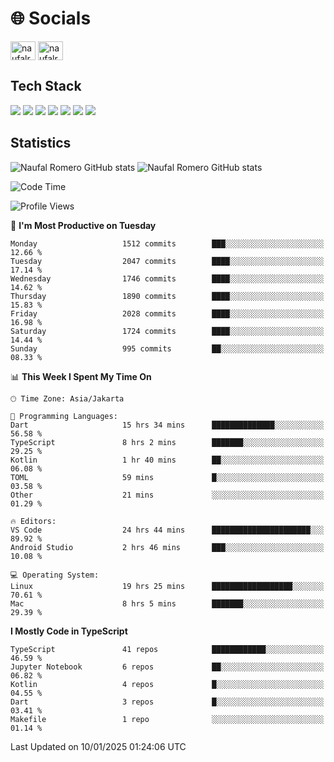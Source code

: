 <h1 align="">🌐 Socials</h1>
<p align="left">
<a href="https://linkedin.com/in/naufal-romero-putra-pratama-9ab816177/" target="blank"><img align="center" src="https://raw.githubusercontent.com/rahuldkjain/github-profile-readme-generator/master/src/images/icons/Social/linked-in-alt.svg" alt="naufalromero" height="30" width="40" /></a>
<a href="https://instagram.com/naufalromero" target="blank"><img align="center" src="https://raw.githubusercontent.com/rahuldkjain/github-profile-readme-generator/master/src/images/icons/Social/instagram.svg" alt="naufalromero" height="30" width="40" /></a>
</p>


<h2 align="">Tech Stack</h2>
<div align="">
  <img src="https://img.shields.io/badge/next.js-000000?style=for-the-badge&logo=nextdotjs&logoColor=white"/>
 <img src="https://img.shields.io/badge/typescript-%23007ACC.svg?style=for-the-badge&logo=typescript&logoColor=white"/>
 <img src="https://img.shields.io/badge/react-%2320232a.svg?style=for-the-badge&logo=react&logoColor=%2361DAFB"/>
 <img src="https://img.shields.io/badge/tailwindcss-%2338B2AC.svg?style=for-the-badge&logo=tailwind-css&logoColor=white"/>
 <img src="https://img.shields.io/badge/Prisma-3982CE?style=for-the-badge&logo=Prisma&logoColor=white"/>
 <img src="https://img.shields.io/badge/javascript-%23323330.svg?style=for-the-badge&logo=javascript&logoColor=%23F7DF1E"/>
 <img src="https://img.shields.io/badge/java-%23ED8B00.svg?style=for-the-badge&logo=openjdk&logoColor=white"/>
</div>


<h2 align="">Statistics</h2>
<div align="">
<img src="https://github-readme-stats-xi-nine-74.vercel.app/api?username=romves&show_icons=true&theme=tokyonight&include_all_commits=true&count_private=true" alt="Naufal Romero GitHub stats"/>
<img src="https://github-readme-stats-xi-nine-74.vercel.app/api/top-langs/?username=romves&theme=tokyonight&hide_border=false&include_all_commits=true&count_private=true&layout=compact" alt="Naufal Romero GitHub stats"/>
</div>

<!--START_SECTION:waka-->
![Code Time](http://img.shields.io/badge/Code%20Time-1%2C895%20hrs%209%20mins-blue)

![Profile Views](http://img.shields.io/badge/Profile%20Views-3-blue)

📅 **I'm Most Productive on Tuesday** 

```text
Monday                   1512 commits        ███░░░░░░░░░░░░░░░░░░░░░░   12.66 % 
Tuesday                  2047 commits        ████░░░░░░░░░░░░░░░░░░░░░   17.14 % 
Wednesday                1746 commits        ████░░░░░░░░░░░░░░░░░░░░░   14.62 % 
Thursday                 1890 commits        ████░░░░░░░░░░░░░░░░░░░░░   15.83 % 
Friday                   2028 commits        ████░░░░░░░░░░░░░░░░░░░░░   16.98 % 
Saturday                 1724 commits        ████░░░░░░░░░░░░░░░░░░░░░   14.44 % 
Sunday                   995 commits         ██░░░░░░░░░░░░░░░░░░░░░░░   08.33 % 
```


📊 **This Week I Spent My Time On** 

```text
🕑︎ Time Zone: Asia/Jakarta

💬 Programming Languages: 
Dart                     15 hrs 34 mins      ██████████████░░░░░░░░░░░   56.58 % 
TypeScript               8 hrs 2 mins        ███████░░░░░░░░░░░░░░░░░░   29.25 % 
Kotlin                   1 hr 40 mins        ██░░░░░░░░░░░░░░░░░░░░░░░   06.08 % 
TOML                     59 mins             █░░░░░░░░░░░░░░░░░░░░░░░░   03.58 % 
Other                    21 mins             ░░░░░░░░░░░░░░░░░░░░░░░░░   01.29 % 

🔥 Editors: 
VS Code                  24 hrs 44 mins      ██████████████████████░░░   89.92 % 
Android Studio           2 hrs 46 mins       ███░░░░░░░░░░░░░░░░░░░░░░   10.08 % 

💻 Operating System: 
Linux                    19 hrs 25 mins      ██████████████████░░░░░░░   70.61 % 
Mac                      8 hrs 5 mins        ███████░░░░░░░░░░░░░░░░░░   29.39 % 
```

**I Mostly Code in TypeScript** 

```text
TypeScript               41 repos            ████████████░░░░░░░░░░░░░   46.59 % 
Jupyter Notebook         6 repos             ██░░░░░░░░░░░░░░░░░░░░░░░   06.82 % 
Kotlin                   4 repos             █░░░░░░░░░░░░░░░░░░░░░░░░   04.55 % 
Dart                     3 repos             █░░░░░░░░░░░░░░░░░░░░░░░░   03.41 % 
Makefile                 1 repo              ░░░░░░░░░░░░░░░░░░░░░░░░░   01.14 % 
```




 Last Updated on 10/01/2025 01:24:06 UTC
<!--END_SECTION:waka-->
